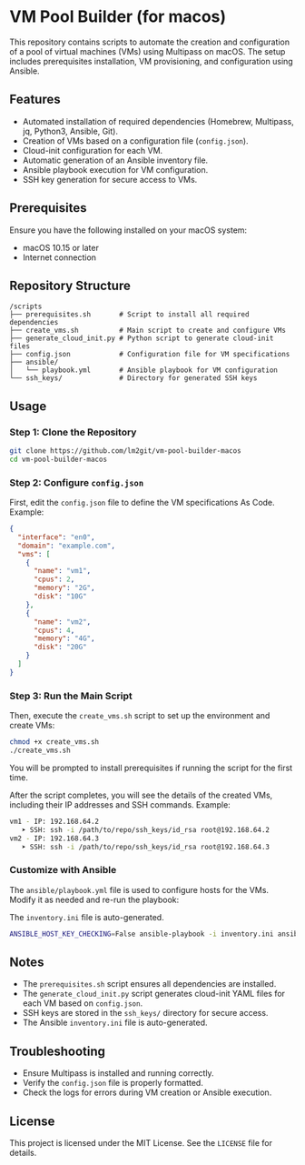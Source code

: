 # VM Pool Builder (for macos)

This repository contains scripts to automate the creation and configuration of a pool of virtual machines (VMs) using Multipass on macOS. The setup includes prerequisites installation, VM provisioning, and configuration using Ansible.

## Features

- Automated installation of required dependencies (Homebrew, Multipass, jq, Python3, Ansible, Git).
- Creation of VMs based on a configuration file (`config.json`).
- Cloud-init configuration for each VM.
- Automatic generation of an Ansible inventory file.
- Ansible playbook execution for VM configuration.
- SSH key generation for secure access to VMs.

## Prerequisites

Ensure you have the following installed on your macOS system:
- macOS 10.15 or later
- Internet connection

## Repository Structure

```
/scripts
├── prerequisites.sh       # Script to install all required dependencies
├── create_vms.sh          # Main script to create and configure VMs
├── generate_cloud_init.py # Python script to generate cloud-init files
├── config.json            # Configuration file for VM specifications
├── ansible/
│   └── playbook.yml       # Ansible playbook for VM configuration
└── ssh_keys/              # Directory for generated SSH keys
```

## Usage

### Step 1: Clone the Repository

```bash
git clone https://github.com/lm2git/vm-pool-builder-macos
cd vm-pool-builder-macos
```

### Step 2: Configure `config.json`

First, edit the `config.json` file to define the VM specifications As Code. 
Example:

```json
{
  "interface": "en0",
  "domain": "example.com",
  "vms": [
    {
      "name": "vm1",
      "cpus": 2,
      "memory": "2G",
      "disk": "10G"
    },
    {
      "name": "vm2",
      "cpus": 4,
      "memory": "4G",
      "disk": "20G"
    }
  ]
}
```

### Step 3: Run the Main Script

Then, execute the `create_vms.sh` script to set up the environment and create VMs:

```bash
chmod +x create_vms.sh
./create_vms.sh
```

You will be prompted to install prerequisites if running the script for the first time.

After the script completes, you will see the details of the created VMs, including their IP addresses and SSH commands. Example:

```bash
vm1 - IP: 192.168.64.2
   ➤ SSH: ssh -i /path/to/repo/ssh_keys/id_rsa root@192.168.64.2
vm2 - IP: 192.168.64.3
   ➤ SSH: ssh -i /path/to/repo/ssh_keys/id_rsa root@192.168.64.3
```

### Customize with Ansible

The `ansible/playbook.yml` file is used to configure hosts for the VMs. 
Modify it as needed and re-run the playbook:

The  `inventory.ini` file is auto-generated. 

```bash
ANSIBLE_HOST_KEY_CHECKING=False ansible-playbook -i inventory.ini ansible/playbook.yml
```

## Notes

- The `prerequisites.sh` script ensures all dependencies are installed.
- The `generate_cloud_init.py` script generates cloud-init YAML files for each VM based on `config.json`.
- SSH keys are stored in the `ssh_keys/` directory for secure access.
- The Ansible `inventory.ini` file is auto-generated. 

## Troubleshooting

- Ensure Multipass is installed and running correctly.
- Verify the `config.json` file is properly formatted.
- Check the logs for errors during VM creation or Ansible execution.

## License

This project is licensed under the MIT License. See the `LICENSE` file for details.